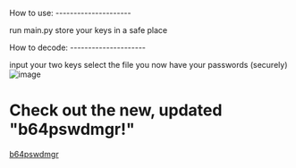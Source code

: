 How to use: ---------------------

run main.py
store your keys in a safe place

How to decode: ---------------------

input your two keys
select the file
you now have your passwords (securely)
![image](https://github.com/GogleSiteBank/Base64PasswordManager/assets/125816677/35630c33-b040-45c3-988f-98a9e254af7c)
<h1>Check out the new, updated "b64pswdmgr!"</h1>
<a href="https://github.com/goglesitebank/b64pswdmgr">b64pswdmgr</a>
